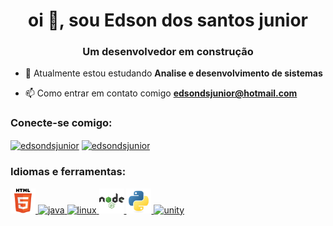 <h1 align="center">oi 👋, sou Edson dos santos junior</h1>
<h3 align="center">Um desenvolvedor em construção</h3>



- 🔭 Atualmente estou estudando **Analise e desenvolvimento de sistemas**

- 📫 Como entrar em contato comigo **edsondsjunior@hotmail.com**

<h3 align="left">Conecte-se comigo:</h3>
<p align="left">
<a href="https://fb.com/edsondsjunior " target="blank"><img align="center" src="https://raw.githubusercontent.com/rahuldkjain/github-profile-readme-generator/master/src/images/icons/Social/facebook.svg " alt="edsondsjunior" height="30" width="40" /></a>
<a href="https://instagram.com/edsondsjunior" target="blank"><img align="center" src="https://raw.githubusercontent.com/rahuldkjain/github-profile-readme-generator/master/src/images/icons/Social/instagram.svg" alt="edsondsjunior" height="30" width=" 40" /></a>



<h3 align="left">Idiomas e ferramentas:</h3>
<p align="left"> <a href="https://www.w3.org/html/" target="_blank" rel ="noreferrer"> <img src="https://raw.githubusercontent.com/devicons/devicon/master/icons/html5/html5-original-wordmark.svg" alt="html5" width="40" height= "40"/> </a> <a href="https://www.java.com" target="_blank" rel="noreferrer"> <img src="https://www.raw.githubusercontent.com/ devicons/devicon/master/icons/java/java-original.svg" alt="java" width="40" height="40"/> </a> <a href="https://www.linux. org/" target="_blank" rel="noreferrer"> <img src="https://githubusercontent.com/devicons/devicon/master/icons/linux/linux-original.svg" alt="linux" width="40" height="40"/> </a> <a href="https://nodejs.org" target="_blank" rel="noreferrer"> <img src="https://raw.githubusercontent.com/devicons/devicon/master/icons/nodejs/nodejs-original-wordmark.svg" alt="nodejs " width="40" height="40"/> </a> <a href="https://www.python.org" target="_blank" rel="noreferrer"> <img src="https://raw.githubusercontent.com/devicons/devicon/master/icons/python/python-original.svg" alt="python" width="40" height="40"/> </a> <a href=" https://unity.com/" target="_blank" rel="noreferrer"> <img src="https://www.vectorlogo.zone/logos/unity3d/unity3d-icon.svg" alt="unity" largura="40" altura="40"/> </a> </p>

